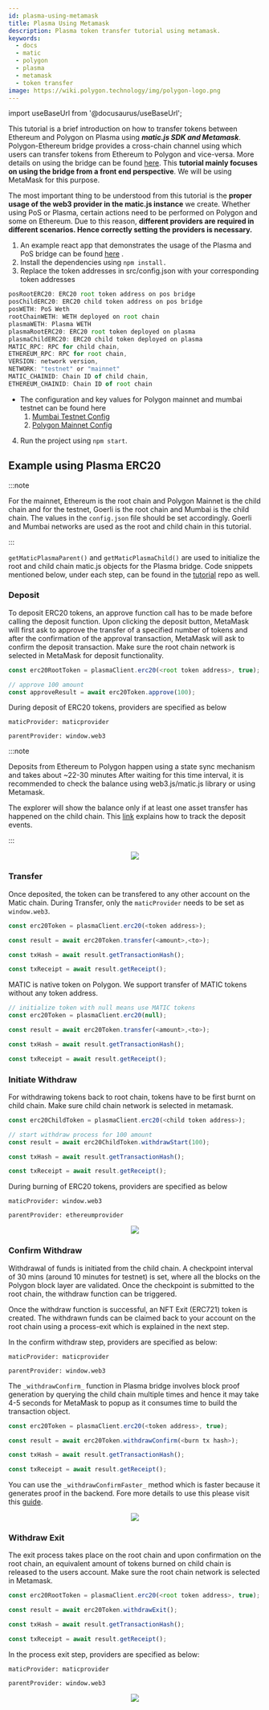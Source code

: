 ```yaml
---
id: plasma-using-metamask
title: Plasma Using Metamask
description: Plasma token transfer tutorial using metamask.
keywords:
  - docs
  - matic
  - polygon
  - plasma
  - metamask
  - token transfer
image: https://wiki.polygon.technology/img/polygon-logo.png
---
```


import useBaseUrl from '@docusaurus/useBaseUrl';

This tutorial is a brief introduction on how to transfer tokens between Ethereum and Polygon on Plasma using **_matic.js SDK and Metamask_**. Polygon-Ethereum bridge provides a cross-chain channel using which users can transfer tokens from Ethereum to Polygon and vice-versa. More details on using the bridge can be found [here](/docs/develop/ethereum-polygon/plasma/getting-started). This **tutorial mainly focuses on using the bridge from a front end perspective**. We will be using MetaMask for this purpose.

The most important thing to be understood from this tutorial is the **proper usage of the web3 provider in the matic.js instance** we create. Whether using PoS or Plasma, certain actions need to be performed on Polygon and some on Ethereum. Due to this reason, **different providers are required in different scenarios. Hence correctly setting the providers is necessary.**

1. An example react app that demonstrates the usage of the Plasma and PoS bridge can be found [here](https://github.com/maticnetwork/pos-plasma-tutorial) .
2. Install the dependencies using `npm install.`
3. Replace the token addresses in src/config.json with your corresponding token addresses

```jsx
posRootERC20: ERC20 root token address on pos bridge
posChildERC20: ERC20 child token address on pos bridge
posWETH: PoS Weth
rootChainWETH: WETH deployed on root chain
plasmaWETH: Plasma WETH
plasmaRootERC20: ERC20 root token deployed on plasma
plasmaChildERC20: ERC20 child token deployed on plasma
MATIC_RPC: RPC for child chain,
ETHEREUM_RPC: RPC for root chain,
VERSION: network version,
NETWORK: "testnet" or "mainnet"
MATIC_CHAINID: Chain ID of child chain,
ETHEREUM_CHAINID: Chain ID of root chain
```

- The configuration and key values for Polygon mainnet and mumbai testnet can be found here
  1. [Mumbai Testnet Config](https://static.matic.network/network/testnet/mumbai/index.json)
  2. [Polygon Mainnet Config](https://static.matic.network/network/mainnet/v1/index.json)

4. Run the project using `npm start`.

## Example using Plasma ERC20

:::note

For the mainnet, Ethereum is the root chain and Polygon Mainnet is the child chain and for the testnet, Goerli is the root chain and Mumbai is the child chain. The values in the `config.json` file should be set accordingly. Goerli and Mumbai networks are used as the root and child chain in this tutorial.

:::

`getMaticPlasmaParent()` and `getMaticPlasmaChild()` are used to initialize the root and child chain matic.js objects for the Plasma bridge. Code snippets mentioned below, under each step, can be found in the [tutorial](https://github.com/maticnetwork/pos-plasma-tutorial) repo as well.

### Deposit

To deposit ERC20 tokens, an approve function call has to be made before calling the deposit function. Upon clicking the deposit button, MetaMask will first ask to approve the transfer of a specified number of tokens and after the confirmation of the approval transaction, MetaMask will ask to confirm the deposit transaction. Make sure the root chain network is selected in MetaMask for deposit functionality.

```js
const erc20RootToken = plasmaClient.erc20(<root token address>, true);

// approve 100 amount
const approveResult = await erc20Token.approve(100);
```

During deposit of ERC20 tokens, providers are specified as below

`maticProvider: maticprovider`

`parentProvider: window.web3`

:::note

Deposits from Ethereum to Polygon happen using a state sync mechanism and takes about ~22-30 minutes After waiting for this time interval, it is recommended to check the balance using web3.js/matic.js library or using Metamask.

The explorer will show the balance only if at least one asset transfer has happened on the child chain. This [link](/docs/develop/ethereum-polygon/plasma/deposit-withdraw-event-plasma/) explains how to track the deposit events.

:::

<div align="center">
  <img src={useBaseUrl("img/plasma-using-metamask/deposit.png")} />
</div>

### Transfer

Once deposited, the token can be transfered to any other account on the Matic chain. During Transfer, only the `maticProvider` needs to be set as `window.web3`.


```js
const erc20Token = plasmaClient.erc20(<token address>);

const result = await erc20Token.transfer(<amount>,<to>);

const txHash = await result.getTransactionHash();

const txReceipt = await result.getReceipt();
```

MATIC is native token on Polygon. We support transfer of MATIC tokens without any token address.

```js
// initialize token with null means use MATIC tokens
const erc20Token = plasmaClient.erc20(null);

const result = await erc20Token.transfer(<amount>,<to>);

const txHash = await result.getTransactionHash();

const txReceipt = await result.getReceipt();
```

### Initiate Withdraw

For withdrawing tokens back to root chain, tokens have to be first burnt on child chain. Make sure child chain network is selected in metamask.

```js
const erc20ChildToken = plasmaClient.erc20(<child token address>);

// start withdraw process for 100 amount
const result = await erc20ChildToken.withdrawStart(100);

const txHash = await result.getTransactionHash();

const txReceipt = await result.getReceipt();
```

During burning of ERC20 tokens, providers are specified as below

`maticProvider: window.web3`

`parentProvider: ethereumprovider`

<div align="center">
  <img src={useBaseUrl("img/plasma-using-metamask/burn.png")} />
</div>

### Confirm Withdraw

Withdrawal of funds is initiated from the child chain. A checkpoint interval of 30 mins (around 10 minutes for testnet) is set, where all the blocks on the Polygon block layer are validated. Once the checkpoint is submitted to the root chain, the withdraw function can be triggered.

Once the withdraw function is successful, an NFT Exit (ERC721) token is created. The withdrawn funds can be claimed back to your account on the root chain using a process-exit which is explained in the next step.

In the confirm withdraw step, providers are specified as below:

`maticProvider: maticprovider`

`parentProvider: window.web3`

The `_withdrawConfirm_` function in Plasma bridge involves block proof generation by querying the child chain multiple times and hence it may take 4-5 seconds for MetaMask to popup as it consumes time to build the transaction object.

```js
const erc20Token = plasmaClient.erc20(<token address>, true);

const result = await erc20Token.withdrawConfirm(<burn tx hash>);

const txHash = await result.getTransactionHash();

const txReceipt = await result.getReceipt();
```

You can use the `_withdrawConfirmFaster_` method which is faster because it generates proof in the backend. Fore more details to use this please visit this [guide](https://maticnetwork.github.io/matic.js/docs/plasma/erc20/withdraw-confirm-faster/).

<div align="center">
  <img src={useBaseUrl("img/plasma-using-metamask/confirmWithdraw.png")} />
</div>

### Withdraw Exit

The exit process takes place on the root chain and upon confirmation on the root chain, an equivalent amount of tokens burned on child chain is released to the users account. Make sure the root chain network is selected in Metamask.

```js
const erc20RootToken = plasmaClient.erc20(<root token address>, true);

const result = await erc20Token.withdrawExit();

const txHash = await result.getTransactionHash();

const txReceipt = await result.getReceipt();
```

In the process exit step, providers are specified as below:

`maticProvider: maticprovider`

`parentProvider: window.web3`

<div align="center">
  <img src={useBaseUrl("img/plasma-using-metamask/Exit.png")} />
</div>
